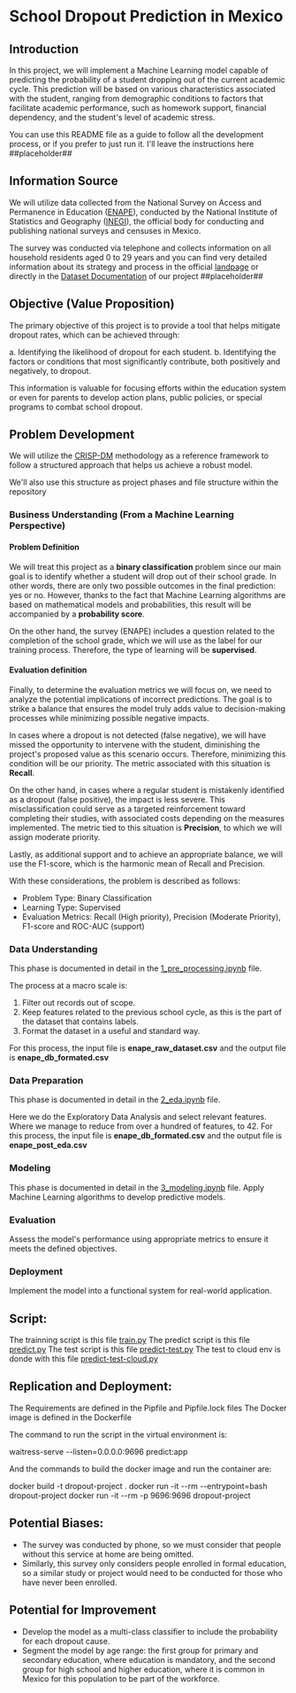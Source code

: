 # School Dropout Prediction in Mexico

## Introduction

In this project, we will implement a Machine Learning model capable of predicting the probability of a student dropping out of the current academic cycle. This prediction will be based on various characteristics associated with the student, ranging from demographic conditions to factors that facilitate academic performance, such as homework support, financial dependency, and the student's level of academic stress.

You can use this README file as a guide to follow all the development process, or if you prefer to just run it. I'll leave the instructions here ##placeholder##

## Information Source

We will utilize data collected from the National Survey on Access and Permanence in Education ([ENAPE](https://www.inegi.org.mx/programas/enape/2021/)), conducted by the National Institute of Statistics and Geography ([INEGI](https://www.inegi.org.mx/)), the official body for conducting and publishing national surveys and censuses in Mexico.

The survey was conducted via telephone and collects information on all household residents aged 0 to 29 years and you can find very detailed information about its strategy and process in the official [landpage](https://www.inegi.org.mx/programas/enape/2021/) or directly in the [Dataset Documentation](https://github.com/Maxkaizo/---_-ML-Zoomcamp-2024/tree/main/Dataset%20Documentation) of our project ##placeholder##

## Objective (Value Proposition)

The primary objective of this project is to provide a tool that helps mitigate dropout rates, which can be achieved through:

a. Identifying the likelihood of dropout for each student.
b. Identifying the factors or conditions that most significantly contribute, both positively and negatively, to dropout.

This information is valuable for focusing efforts within the education system or even for parents to develop action plans, public policies, or special programs to combat school dropout.

## Problem Development

We will utilize the [CRISP-DM](https://en.wikipedia.org/wiki/Cross-industry_standard_process_for_data_mining) methodology as a reference framework to follow a structured approach that helps us achieve a robust model.

We'll also use this structure as project phases and file structure within the repository

### Business Understanding (From a Machine Learning Perspective)

#### Problem Definition

We will treat this project as a **binary classification** problem since our main goal is to identify whether a student will drop out of their school grade. In other words, there are only two possible outcomes in the final prediction: yes or no. However, thanks to the fact that Machine Learning algorithms are based on mathematical models and probabilities, this result will be accompanied by a **probability score**.

On the other hand, the survey (ENAPE) includes a question related to the completion of the school grade, which we will use as the label for our training process. Therefore, the type of learning will be **supervised**.

#### Evaluation definition

Finally, to determine the evaluation metrics we will focus on, we need to analyze the potential implications of incorrect predictions. The goal is to strike a balance that ensures the model truly adds value to decision-making processes while minimizing possible negative impacts.

In cases where a dropout is not detected (false negative), we will have missed the opportunity to intervene with the student, diminishing the project's proposed value as this scenario occurs. Therefore, minimizing this condition will be our priority. The metric associated with this situation is **Recall**.

On the other hand, in cases where a regular student is mistakenly identified as a dropout (false positive), the impact is less severe. This misclassification could serve as a targeted reinforcement toward completing their studies, with associated costs depending on the measures implemented. The metric tied to this situation is **Precision**, to which we will assign moderate priority.

Lastly, as additional support and to achieve an appropriate balance, we will use the F1-score, which is the harmonic mean of Recall and Precision.

With these considerations, the problem is described as follows:

- Problem Type:           Binary Classification
- Learning Type:          Supervised
- Evaluation Metrics:     Recall (High priority), Precision (Moderate Priority), F1-score and ROC-AUC (support)

### Data Understanding
This phase is documented in detail in the [1_pre_processing.ipynb](https://github.com/Maxkaizo/---_-ML-Zoomcamp-2024/blob/main/1_pre_processing.ipynb) file.

The process at a macro scale is:

1. Filter out records out of scope.
2. Keep features related to the previous school cycle, as this is the part of the dataset that contains labels.
3. Format the dataset in a useful and standard way.

For this process, the input file is **enape_raw_dataset.csv** and the output file is **enape_db_formated.csv**

### Data Preparation 
This phase is documented in detail in the [2_eda.ipynb](https://github.com/Maxkaizo/---_-ML-Zoomcamp-2024/blob/main/2_eda.ipynb) file.

Here we do the Exploratory Data Analysis and select relevant features. Where we manage to reduce from over a hundred of features, to 42.
For this process, the input file is **enape_db_formated.csv** and the output file is **enape_post_eda.csv**

### Modeling
This phase is documented in detail in the [3_modeling.ipynb](https://github.com/Maxkaizo/---_-ML-Zoomcamp-2024/blob/main/3_modeling.ipynb) file.
Apply Machine Learning algorithms to develop predictive models.

### Evaluation
Assess the model's performance using appropriate metrics to ensure it meets the defined objectives.

### Deployment
Implement the model into a functional system for real-world application.

## Script:

The trainning script is this file [train.py](https://github.com/Maxkaizo/---_-ML-Zoomcamp-2024/blob/main/train.py)
The predict script is this file [predict.py](https://github.com/Maxkaizo/---_-ML-Zoomcamp-2024/blob/main/predict.py)
The test script is this file [predict-test.py](https://github.com/Maxkaizo/---_-ML-Zoomcamp-2024/blob/main/predict-test.py)
The test to cloud env is donde with this file [predict-test-cloud.py](https://github.com/Maxkaizo/---_-ML-Zoomcamp-2024/blob/main/predict-test-cloud.py)


## Replication and Deployment:

The Requirements are defined in the Pipfile and Pipfile.lock files
The Docker image is defined in the Dockerfile


The command to run the script in the virtual environment is:

waitress-serve --listen=0.0.0.0:9696 predict:app

And the commands to build the docker image and run the container are:

docker build -t dropout-project .
docker run -it --rm --entrypoint=bash dropout-project
docker run -it --rm -p 9696:9696 dropout-project





## Potential Biases:
- The survey was conducted by phone, so we must consider that people without this service at home are being omitted.
- Similarly, this survey only considers people enrolled in formal education, so a similar study or project would need to be conducted for those who have never been enrolled.

## Potential for Improvement

- Develop the model as a multi-class classifier to include the probability for each dropout cause.
- Segment the model by age range: the first group for primary and secondary education, where education is mandatory, and the second group for high school and higher education, where it is common in Mexico for this population to be part of the workforce.